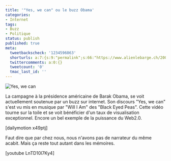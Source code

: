 ```yaml
---
title: '"Yes, we can" ou le buzz Obama'
categories:
- Internet
tags:
- Buzz
- Politique
status: publish
published: true
meta:
  tweetbackscheck: '1234596063'
  shorturls: a:7:{s:9:"permalink";s:66:"https://www.alienlebarge.ch/2008/02/17/yes-we-can-ou-le-buzz-obama/";s:7:"tinyurl";s:25:"https://tinyurl.com/c7l5k3";s:4:"isgd";s:17:"https://is.gd/iol4";s:5:"bitly";s:19:"https://bit.ly/oGX3a";s:5:"snipr";s:22:"https://snipr.com/baw8u";s:5:"snurl";s:22:"https://snurl.com/baw8u";s:7:"snipurl";s:24:"https://snipurl.com/baw8u";}
  twittercomments: a:0:{}
  tweetcount: '0'
  tmac_last_id: ''
---
```

 <img src="https://dlgjp9x71cipk.cloudfront.net/2008/02/yes_we_can.png" alt="Yes, we can" />

La campagne à la présidence américaine de Barak Obama, se voit actuellement soutenue par un buzz sur internet. Son discours "Yes, we can" s'est vu mis en musique par "Will I Am" des "Black Eyed Peas". Cette vidéo tourne sur la toile et se voit bénéficier d'un taux de visualisation exceptionnel. Encore un bel exemple de la puissance du Web2.0.

<!--more-->

[dailymotion x49ptj]

Faut dire que par chez nous, nous n'avons pas de narrateur du même acabit. Mais ça reste tout autant dans les mémoires.

[youtube LnTD10l7Ky4]
